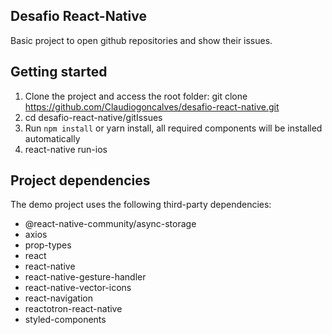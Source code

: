 ## Desafio React-Native

Basic project to open github repositories and show their issues.

## Getting started

1. Clone the project and access the root folder: git clone https://github.com/Claudiogoncalves/desafio-react-native.git
2. cd desafio-react-native/gitIssues
3. Run `npm install` or yarn install, all required components will be installed automatically
4. react-native run-ios

## Project dependencies

The demo project uses the following third-party dependencies:
  - @react-native-community/async-storage
  - axios
  - prop-types
  - react
  - react-native
  - react-native-gesture-handler
  - react-native-vector-icons
  - react-navigation
  - reactotron-react-native
  - styled-components
